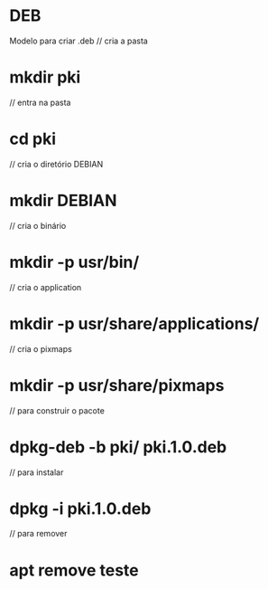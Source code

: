 # DEB
Modelo para criar .deb
// cria a pasta
# mkdir pki
// entra na pasta
# cd pki
// cria o diretório DEBIAN
# mkdir DEBIAN
// cria o binário
# mkdir -p usr/bin/
// cria o application
# mkdir -p usr/share/applications/
// cria o pixmaps
# mkdir -p usr/share/pixmaps









// para construir o pacote
# dpkg-deb -b pki/ pki.1.0.deb
// para instalar
# dpkg -i pki.1.0.deb
// para remover
# apt remove teste
